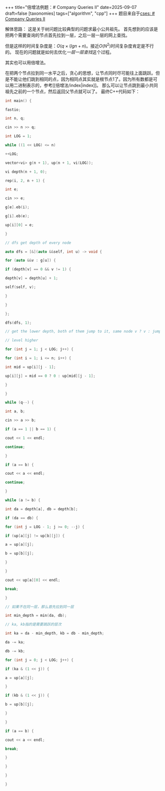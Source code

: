 +++
title="倍增法例题：# Company Queries II"
date=2025-09-07
draft=false
[taxonomies]
tags=["algorithm", "cpp"]
+++
题目来自于[cses: # Company Queries II](https://cses.fi/problemset/task/1688/)

解体思路：
这是关于树问题比较典型的问题求最小公共祖先。
首先想到的应该是把两个需要查询的节点首先拉到一层，之后一层一层的网上查找。

但是这样的时间复杂度是：$O(q \times (lgn + n)$。接近$O(N^2)$时间复杂度肯定是不行的。
现在的问题就是如何去优化*一层一层查找*这个过程。

其实也可以用倍增法。

在把两个节点拉到同一水平之后，贪心的思想，让节点同时尽可能往上面跳跃。但是不能让他们跳到相同的点，因为相同点其实就是根节点1了。因为所有数都是可以用二进制表示的，参考[[倍增法/index|index]]。
那么可以让节点跳到最小共同祖先之前的一个节点，然后返回父节点就可以了。
最终C++代码如下：
```cpp
int main() {

fastio;

int n, q;

cin >> n >> q;

int LOG = 1;

while ((1 << LOG) <= n)

++LOG;

vector<vi> g(n + 1), up(n + 1, vi(LOG));

vi depth(n + 1, 0);

rep(i, 2, n + 1) {

int e;

cin >> e;

g[e].eb(i);

g[i].eb(e);

up[i][0] = e;

}

// dfs get depth of every node

auto dfs = [&](auto &&self, int u) -> void {

for (auto &&v : g[u]) {

if (depth[v] == 0 && v != 1) {

depth[v] = depth[u] + 1;

self(self, v);

}

}

};

dfs(dfs, 1);

// get the lower depth, both of them jump to it, same node v ? v : jump one

// level higher

for (int j = 1; j < LOG; j++) {

for (int i = 1; i <= n; i++) {

int mid = up[i][j - 1];

up[i][j] = mid == 0 ? 0 : up[mid][j - 1];

}

}

while (q--) {

int a, b;

cin >> a >> b;

if (a == 1 || b == 1) {

cout << 1 << endl;

continue;

}

if (a == b) {

cout << a << endl;

continue;

}

while (a != b) {

int da = depth[a], db = depth[b];

if (da == db) {

for (int j = LOG - 1; j >= 0; --j) {

if (up[a][j] != up[b][j]) {

a = up[a][j];

b = up[b][j];

}

}

cout << up[a][0] << endl;

break;

}

// 如果不在同一层，那么首先拉到同一层

int min_depth = min(da, db);

// ka, kb指的是需要跳跃的层次

int ka = da - min_depth, kb = db - min_depth;

da -= ka;

db -= kb;

for (int j = 0; j < LOG; j++) {

if (ka & (1 << j)) {

a = up[a][j];

}

if (kb & (1 << j)) {

b = up[b][j];

}

}

if (a == b) {

cout << a << endl;

break;

}

}

}

}
```
